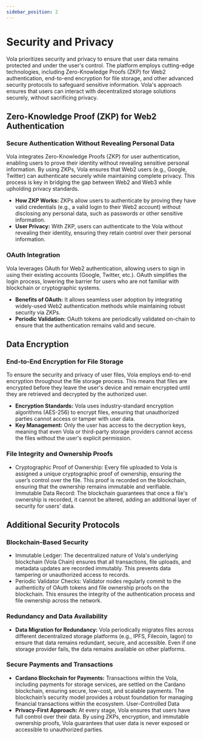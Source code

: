 ```yaml
---
sidebar_position: 2
---
```


# Security and Privacy

Vola prioritizes security and privacy to ensure that user data remains protected and under the user's control. The platform employs cutting-edge technologies, including Zero-Knowledge Proofs (ZKP) for Web2 authentication, end-to-end encryption for file storage, and other advanced security protocols to safeguard sensitive information. Vola's approach ensures that users can interact with decentralized storage solutions securely, without sacrificing privacy.

## Zero-Knowledge Proof (ZKP) for Web2 Authentication

### Secure Authentication Without Revealing Personal Data

Vola integrates Zero-Knowledge Proofs (ZKP) for user authentication, enabling users to prove their identity without revealing sensitive personal information. By using ZKPs, Vola ensures that Web2 users (e.g., Google, Twitter) can authenticate securely while maintaining complete privacy. This process is key in bridging the gap between Web2 and Web3 while upholding privacy standards.

- **How ZKP Works:**
  ZKPs allow users to authenticate by proving they have valid credentials (e.g., a valid login to their Web2 account) without disclosing any personal data, such as passwords or other sensitive information.
- **User Privacy:**
  With ZKP, users can authenticate to the Vola without revealing their identity, ensuring they retain control over their personal information.

### OAuth Integration

Vola leverages OAuth for Web2 authentication, allowing users to sign in using their existing accounts (Google, Twitter, etc.). OAuth simplifies the login process, lowering the barrier for users who are not familiar with blockchain or cryptographic systems.

- **Benefits of OAuth:**
  It allows seamless user adoption by integrating widely-used Web2 authentication methods while maintaining robust security via ZKPs.
- **Periodic Validation:**
  OAuth tokens are periodically validated on-chain to ensure that the authentication remains valid and secure.

<!-- ### Basic Flow

1. **User Authentication:**
   The user initiates authentication via their Web2 identity provider (e.g., Google) using OAuth. Upon successful login, an authentication token is generated by the provider, signed by the identity provider.

2. **Identity Proof Generation:**
   The authentication token is sent to a proof server, which generates a ZKP to verify the user’s identity without revealing any personal data.

3. **Submission to Proof Verifier:**
   The user submits the ZKP and intended transaction data to the blockchain. The Vola Chain node receives the information for validation.

4. **Proof Verification:**
   The blockchain node verifies the ZKP against the Web2 authentication. If verified successfully, the process proceeds to wallet mapping.

5. **Wallet Address Generation:**
   A unique self-custodial wallet address is generated and securely mapped to the user’s Web2 identity. This grants the user full control over their wallet and assets.

6. **Identity Verification through Oracle Network:**
   An oracle network queries the Web2 identity provider to verify the legitimacy of the identity proof, ensuring the information is valid and untampered with. -->

## Data Encryption

### End-to-End Encryption for File Storage

To ensure the security and privacy of user files, Vola employs end-to-end encryption throughout the file storage process. This means that files are encrypted before they leave the user's device and remain encrypted until they are retrieved and decrypted by the authorized user.

- **Encryption Standards:**
  Vola uses industry-standard encryption algorithms (AES-256) to encrypt files, ensuring that unauthorized parties cannot access or tamper with user data.
- **Key Management:**
  Only the user has access to the decryption keys, meaning that even Vola or third-party storage providers cannot access the files without the user's explicit permission.

### File Integrity and Ownership Proofs

- Cryptographic Proof of Ownership: Every file uploaded to Vola is assigned a unique cryptographic proof of ownership, ensuring the user’s control over the file. This proof is recorded on the blockchain, ensuring that the ownership remains immutable and verifiable.
  Immutable Data Record: The blockchain guarantees that once a file's ownership is recorded, it cannot be altered, adding an additional layer of security for users' data.

## Additional Security Protocols

### Blockchain-Based Security

- Immutable Ledger: The decentralized nature of Vola's underlying blockchain (Vola Chain) ensures that all transactions, file uploads, and metadata updates are recorded immutably. This prevents data tampering or unauthorized access to records.
- Periodic Validator Checks: Validator nodes regularly commit to the authenticity of OAuth tokens and file ownership proofs on the blockchain. This ensures the integrity of the authentication process and file ownership across the network.

### Redundancy and Data Availability

- **Data Migration for Redundancy:** Vola periodically migrates files across different decentralized storage platforms (e.g., IPFS, Filecoin, Iagon) to ensure that data remains redundant, secure, and accessible. Even if one storage provider fails, the data remains available on other platforms.

### Secure Payments and Transactions

- **Cardano Blockchain for Payments:**
  Transactions within the Vola, including payments for storage services, are settled on the Cardano blockchain, ensuring secure, low-cost, and scalable payments. The blockchain’s security model provides a robust foundation for managing financial transactions within the ecosystem.
  User-Controlled Data
- **Privacy-First Approach:**
  At every stage, Vola ensures that users have full control over their data. By using ZKPs, encryption, and immutable ownership proofs, Vola guarantees that user data is never exposed or accessible to unauthorized parties.
